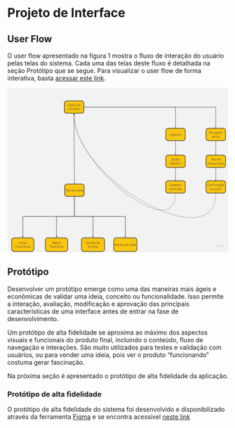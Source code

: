 
# Projeto de Interface

## User Flow

O user flow apresentado na figura 1 mostra o fluxo de interação do usuário pelas telas do sistema. Cada uma das telas deste fluxo é detalhada na seção Protótipo que se segue. Para visualizar o user flow de forma interativa, basta [acessar este link](https://miro.com/welcomeonboard/a1lhS3JJWjdKQWw3RHVXSUtvSHF6bzZJZHJaUjBvb3NWaUVVTmppeTRNVFZLOUNaa0QzSzNBVjV6RElwTTNwZXwzNDU4NzY0NTUwODUxMzM2MzMxfDI=?share_link_id=863857341483).

![alt text for screen readers](./img/user_flow.jpg "Text to show on mouseover")

## Protótipo

Desenvolver um protótipo emerge como uma das maneiras mais ágeis e econômicas de validar uma ideia, conceito ou funcionalidade. Isso permite a interação, avaliação, modificação e aprovação das principais características de uma interface antes de entrar na fase de desenvolvimento.

Um protótipo de alta fidelidade se aproxima ao máximo dos aspectos visuais e funcionais do produto final, incluindo o conteúdo, fluxo de navegação e interações. São muito utilizados para testes e validação com usuários, ou para vender uma ideia, pois ver o produto “funcionando” costuma gerar fascinação.

Na próxima seção é apresentado o protótipo de alta fidelidade da aplicação.

### Protótipo de alta fidelidade

O protótipo de alta fidelidade do sistema foi desenvolvido e disponibilizado através da ferramenta [Figma](https://www.figma.com/) e se encontra acessível [neste link](https://www.figma.com/file/aWJlTrrAD3CDfvoTD1Nd9U/Guia-Financeiro?type=design&node-id=2832%3A535&mode=dev)

